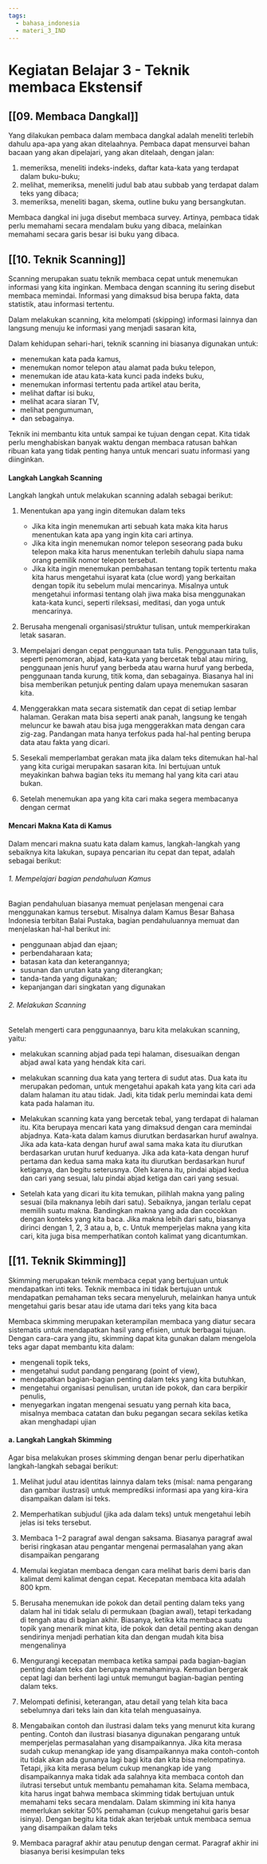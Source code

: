 ```yaml
---
tags:
  - bahasa_indonesia
  - materi_3_IND
---
```

# Kegiatan Belajar 3 - Teknik membaca Ekstensif

## [[09. Membaca Dangkal]]

Yang dilakukan pembaca dalam membaca dangkal adalah meneliti terlebih dahulu apa-apa yang akan ditelaahnya. Pembaca dapat mensurvei bahan bacaan yang akan dipelajari, yang akan ditelaah, dengan jalan:

1. memeriksa, meneliti indeks-indeks, daftar kata-kata yang terdapat dalam buku-buku;
2. melihat, memeriksa, meneliti judul bab atau subbab yang terdapat dalam teks yang dibaca;
3. memeriksa, meneliti bagan, skema, outline buku yang bersangkutan. 


Membaca dangkal ini juga disebut membaca survey. Artinya, pembaca tidak perlu memahami secara mendalam buku yang dibaca, melainkan memahami secara garis besar isi buku yang dibaca.



## [[10. Teknik Scanning]]

Scanning merupakan suatu teknik membaca cepat untuk menemukan informasi yang kita inginkan. Membaca dengan scanning itu sering disebut membaca memindai. Informasi yang dimaksud bisa berupa fakta, data statistik, atau informasi tertentu. 

Dalam melakukan scanning, kita melompati (skipping) informasi lainnya dan langsung menuju ke informasi yang menjadi sasaran kita,

Dalam kehidupan sehari-hari, teknik scanning ini biasanya digunakan untuk:

- menemukan kata pada kamus,
- menemukan nomor telepon atau alamat pada buku telepon,
- menemukan ide atau kata-kata kunci pada indeks buku,
- menemukan informasi tertentu pada artikel atau berita,
- melihat daftar isi buku,
- melihat acara siaran TV,
- melihat pengumuman,
- dan sebagainya. 

Teknik ini membantu kita untuk sampai ke tujuan dengan cepat. Kita tidak perlu menghabiskan banyak waktu dengan membaca ratusan bahkan ribuan kata yang tidak penting hanya untuk mencari suatu informasi yang diinginkan.

#### Langkah Langkah Scanning

Langkah langkah untuk melakukan scanning adalah sebagai berikut:

1. Menentukan apa yang ingin ditemukan dalam teks
	- Jika kita ingin menemukan arti sebuah kata maka kita harus menentukan kata apa yang ingin kita cari artinya.
	- Jika kita ingin menemukan nomor telepon seseorang pada buku telepon maka kita harus menentukan terlebih dahulu siapa nama orang pemilik nomor telepon tersebut.
	- Jika kita ingin menemukan pembahasan tentang topik tertentu maka kita harus mengetahui isyarat kata (clue word) yang berkaitan dengan topik itu sebelum mulai mencarinya. Misalnya untuk mengetahui informasi tentang olah jiwa maka bisa menggunakan kata-kata kunci, seperti rileksasi, meditasi, dan yoga untuk mencarinya.

2. Berusaha mengenali organisasi/struktur tulisan, untuk memperkirakan letak sasaran.
   
3. Mempelajari dengan cepat penggunaan tata tulis. Penggunaan tata tulis, seperti penomoran, abjad, kata-kata yang bercetak tebal atau miring, penggunaan jenis huruf yang berbeda atau warna huruf yang berbeda, penggunaan tanda kurung, titik koma, dan sebagainya. Biasanya hal ini bisa memberikan petunjuk penting dalam upaya menemukan sasaran kita.
   
4. Menggerakkan mata secara sistematik dan cepat di setiap lembar halaman. Gerakan mata bisa seperti anak panah, langsung ke tengah meluncur ke bawah atau bisa juga menggerakkan mata dengan cara zig-zag. Pandangan mata hanya terfokus pada hal-hal penting berupa data atau fakta yang dicari.
   
5. Sesekali memperlambat gerakan mata jika dalam teks ditemukan hal-hal yang kita curigai merupakan sasaran kita. Ini bertujuan untuk meyakinkan bahwa bagian teks itu memang hal yang kita cari atau bukan.
   
6. Setelah menemukan apa yang kita cari maka segera membacanya dengan cermat


#### Mencari Makna Kata di Kamus

Dalam mencari makna suatu kata dalam kamus, langkah-langkah yang sebaiknya kita lakukan, supaya pencarian itu cepat dan tepat, adalah sebagai berikut:

###### 1. Mempelajari bagian pendahuluan Kamus

Bagian pendahuluan biasanya memuat penjelasan mengenai cara menggunakan kamus tersebut. Misalnya dalam Kamus Besar Bahasa Indonesia terbitan Balai Pustaka, bagian pendahuluannya memuat dan menjelaskan hal-hal berikut ini:

- penggunaan abjad dan ejaan;
- perbendaharaan kata;
- batasan kata dan keterangannya;
- susunan dan urutan kata yang diterangkan;
- tanda-tanda yang digunakan;
- kepanjangan dari singkatan yang digunakan

###### 2. Melakukan Scanning

Setelah mengerti cara penggunaannya, baru kita melakukan scanning, yaitu:

- melakukan scanning abjad pada tepi halaman, disesuaikan dengan abjad awal kata yang hendak kita cari.
  
- melakukan scanning dua kata yang tertera di sudut atas. Dua kata itu merupakan pedoman, untuk mengetahui apakah kata yang kita cari ada dalam halaman itu atau tidak. Jadi, kita tidak perlu memindai kata demi kata pada halaman itu.
  
- Melakukan scanning kata yang bercetak tebal, yang terdapat di halaman itu. Kita berupaya mencari kata yang dimaksud dengan cara memindai abjadnya. Kata-kata dalam kamus diurutkan berdasarkan huruf awalnya. Jika ada kata-kata dengan huruf awal sama maka kata itu diurutkan berdasarkan urutan huruf keduanya. Jika ada kata-kata dengan huruf pertama dan kedua sama maka kata itu diurutkan berdasarkan huruf ketiganya, dan begitu seterusnya. Oleh karena itu, pindai abjad kedua dan cari yang sesuai, lalu pindai abjad ketiga dan cari yang sesuai.
  
- Setelah kata yang dicari itu kita temukan, pilihlah makna yang paling sesuai (bila maknanya lebih dari satu). Sebaiknya, jangan terlalu cepat memilih suatu makna. Bandingkan makna yang ada dan cocokkan dengan konteks yang kita baca. Jika makna lebih dari satu, biasanya dirinci dengan 1, 2, 3 atau a, b, c. Untuk memperjelas makna yang kita cari, kita juga bisa memperhatikan contoh kalimat yang dicantumkan.




## [[11. Teknik Skimming]]

Skimming merupakan teknik membaca cepat yang bertujuan untuk mendapatkan inti teks. Teknik membaca ini tidak bertujuan untuk mendapatkan pemahaman teks secara menyeluruh, melainkan hanya untuk mengetahui garis besar atau ide utama dari teks yang kita baca

Membaca skimming merupakan keterampilan membaca yang diatur secara sistematis untuk mendapatkan hasil yang efisien, untuk berbagai tujuan. Dengan cara-cara yang jitu, skimming dapat kita gunakan dalam mengelola teks agar dapat membantu kita dalam:

- mengenali topik teks,
- mengetahui sudut pandang pengarang (point of view),
- mendapatkan bagian-bagian penting dalam teks yang kita butuhkan,
- mengetahui organisasi penulisan, urutan ide pokok, dan cara berpikir penulis,
- menyegarkan ingatan mengenai sesuatu yang pernah kita baca, misalnya membaca catatan dan buku pegangan secara sekilas ketika akan menghadapi ujian

#### a. Langkah Langkah Skimming

Agar bisa melakukan proses skimming dengan benar perlu diperhatikan langkah-langkah sebagai berikut:

1. Melihat judul atau identitas lainnya dalam teks (misal: nama pengarang dan gambar ilustrasi) untuk memprediksi informasi apa yang kira-kira disampaikan dalam isi teks.
   
2. Memperhatikan subjudul (jika ada dalam teks) untuk mengetahui lebih jelas isi teks tersebut.
   
3. Membaca 1−2 paragraf awal dengan saksama. Biasanya paragraf awal berisi ringkasan atau pengantar mengenai permasalahan yang akan disampaikan pengarang
   
4. Memulai kegiatan membaca dengan cara melihat baris demi baris dan kalimat demi kalimat dengan cepat. Kecepatan membaca kita adalah 800 kpm.
   
5. Berusaha menemukan ide pokok dan detail penting dalam teks yang dalam hal ini tidak selalu di permukaan (bagian awal), tetapi terkadang di tengah atau di bagian akhir. Biasanya, ketika kita membaca suatu topik yang menarik minat kita, ide pokok dan detail penting akan dengan sendirinya menjadi perhatian kita dan dengan mudah kita bisa mengenalinya
   
6. Mengurangi kecepatan membaca ketika sampai pada bagian-bagian penting dalam teks dan berupaya memahaminya. Kemudian bergerak cepat lagi dan berhenti lagi untuk memungut bagian-bagian penting dalam teks.
   
7. Melompati definisi, keterangan, atau detail yang telah kita baca sebelumnya dari teks lain dan kita telah menguasainya.
   
8. Mengabaikan contoh dan ilustrasi dalam teks yang menurut kita kurang penting. Contoh dan ilustrasi biasanya digunakan pengarang untuk memperjelas permasalahan yang disampaikannya. Jika kita merasa sudah cukup menangkap ide yang disampaikannya maka contoh-contoh itu tidak akan ada gunanya lagi bagi kita dan kita bisa melompatinya. Tetapi, jika kita merasa belum cukup menangkap ide yang disampaikannya maka tidak ada salahnya kita membaca contoh dan ilutrasi tersebut untuk membantu pemahaman kita. Selama membaca, kita harus ingat bahwa membaca skimming tidak bertujuan untuk memahami teks secara mendalam. Dalam skimming ini kita hanya memerlukan sekitar 50% pemahaman (cukup mengetahui garis besar isinya). Dengan begitu kita tidak akan terjebak untuk membaca semua yang disampaikan dalam teks
   
9. Membaca paragraf akhir atau penutup dengan cermat. Paragraf akhir ini biasanya berisi kesimpulan teks



